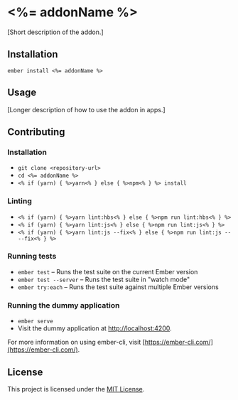 <%= addonName %>
==============================================================================

[Short description of the addon.]

Installation
------------------------------------------------------------------------------

```
ember install <%= addonName %>
```


Usage
------------------------------------------------------------------------------

[Longer description of how to use the addon in apps.]


Contributing
------------------------------------------------------------------------------

### Installation

* `git clone <repository-url>`
* `cd <%= addonName %>`
* `<% if (yarn) { %>yarn<% } else { %>npm<% } %> install`

### Linting

* `<% if (yarn) { %>yarn lint:hbs<% } else { %>npm run lint:hbs<% } %>`
* `<% if (yarn) { %>yarn lint:js<% } else { %>npm run lint:js<% } %>`
* `<% if (yarn) { %>yarn lint:js --fix<% } else { %>npm run lint:js -- --fix<% } %>`

### Running tests

* `ember test` – Runs the test suite on the current Ember version
* `ember test --server` – Runs the test suite in "watch mode"
* `ember try:each` – Runs the test suite against multiple Ember versions

### Running the dummy application

* `ember serve`
* Visit the dummy application at [http://localhost:4200](http://localhost:4200).

For more information on using ember-cli, visit [https://ember-cli.com/](https://ember-cli.com/).

License
------------------------------------------------------------------------------

This project is licensed under the [MIT License](LICENSE.md).

